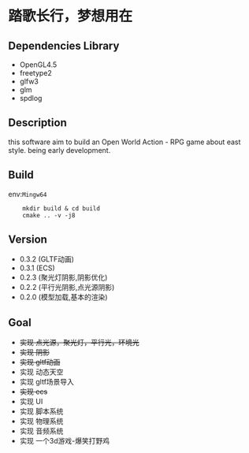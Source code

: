 # 踏歌长行，梦想用在

## Dependencies Library
+ OpenGL4.5
+ freetype2
+ glfw3
+ glm
+ spdlog

## Description

this software aim to build an Open World Action - RPG game about east style.
being early development.

## Build
env:`Mingw64`
```
    mkdir build & cd build
    cmake .. -v -j8
```

## Version
- 0.3.2 (GLTF动画)
- 0.3.1 (ECS)
- 0.2.3 (聚光灯阴影,阴影优化)
- 0.2.2 (平行光阴影,点光源阴影)
- 0.2.0 (模型加载,基本的渲染)

## Goal
- ~~实现 点光源，聚光灯，平行光，环境光~~
- ~~实现 阴影~~
- ~~实现 gltf动画~~
- 实现 动态天空
- 实现 gltf场景导入 
- ~~实现 ecs~~
- 实现 UI
- 实现 脚本系统
- 实现 物理系统
- 实现 音频系统
- 实现 一个3d游戏-爆笑打野鸡